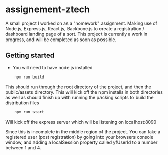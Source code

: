 # assignement-ztech
A small project I worked on as a "homework" assignment. Making use of Node.js, Express.js, React.js, Backbone.js to create a registration / dashboard landing page of a sort. This project is currently a work in progress, and will be completed as soon as possible.

## Getting started
* You will need to have node.js installed

```javascript
    npm run build
```

This should run through the root directory of the project, and then the public/assets directory. This will kick off the npm installs in both directories as well as should finish up with running the packing scripts to build the distribution files

```javascript
    npm run start
```

Will kick off the express server which will be listening on localhost:8090


Since this is incomplete in the middle region of the project. You can fake a registered user (post registration) by going into your browsers console window, and adding a localSession property called yfUserId to a number between 1 and 4.

